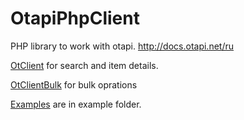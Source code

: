 # OtapiPhpClient

PHP library to work with otapi.
http://docs.otapi.net/ru


[OtClient](https://github.com/OTCommerce/otapiphpclient/wiki/OtClient) for search and item details.

[OtClientBulk](https://github.com/OTCommerce/otapiphpclient/wiki/OtClientBulk) for bulk oprations

[Examples](https://github.com/OTCommerce/otapiphpclient/tree/master/examples) are in example folder.

